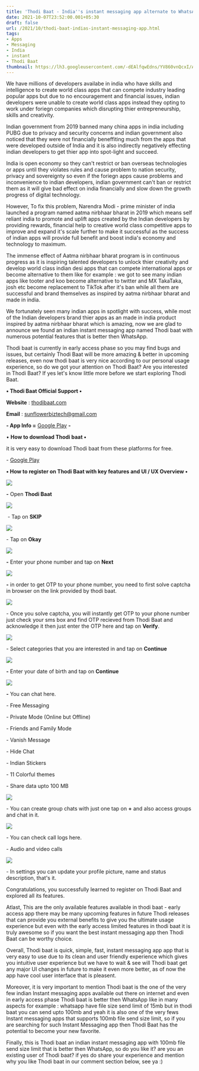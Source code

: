 ```yaml
---
title: 'Thodi Baat - India''s instant messaging app alternate to WhatsApp!'
date: 2021-10-07T23:52:00.001+05:30
draft: false
url: /2021/10/thodi-baat-indias-instant-messaging-app.html
tags: 
- Apps
- Messaging
- India
- instant
- Thodi Baat
thumbnail: https://lh3.googleusercontent.com/-dEAlfqwEdns/YV860vnQcxI/AAAAAAAAG4E/YMru5HYEUi85GFmO7ul9wO-wKXxW3R80wCLcBGAsYHQ/s1600/1633630927160758-0.png "Thodi Baat - India's own instant messaging app."
--- 
```


  

  

We have millions of developers availabe in india who have skills and intelligence to create world class apps that can compete industry leading popular apps but due to no encouragement and financial issues, indian developers were unable to create world class apps instead they opting to work under foriegn companies which disrupting thier entrepreneurship, skills and creativity.

  

Indian government from 2019 banned many china apps in india including PUBG due to privacy and security concerns and indian government also noticed that they were not financially beneffiting much from the apps that were developed outside of India and it is also indirectly negatively effecting indian developers to get thier app into spot-light and succeed.

  

India is open economy so they can't restrict or ban overseas technologies or apps until they violates rules and cause problem to nation security, privacy and sovereignty so even if the foriegn apps cause problems and inconvenience to indian developers, indian government can't ban or restrict them as it will give bad effect on india financially and slow down the growth progress of digital technology.

  

However, To fix this problem, Narendra Modi - prime minister of india launched a program named aatma nirbhaar bharat in 2019 which means self reliant india to promote and uplift apps created by the Indian developers by providing rewards, financial help to creative world class competitive apps to improve and expand it's scale further to make it successful as the success of indian apps will provide full benefit and boost india's economy and technology to maximum.

  

The immense effect of Aatma nirbhaar bharat program is in continuous progress as it is inspiring talented developers to unlock thier creativity and develop world class indian desi apps that can compete international apps or become alternative to them like for example : we got to see many indian apps like tooter and koo become alternative to twitter and MX TakaTaka, josh etc become replacement to TikTok after it's ban while all them are successful and brand themselves as inspired by aatma nirbhaar bharat and made in india.

  

We fortunately seen many indian apps in spotlight with success, while most of the Indian developers brand thier apps as an made in india product inspired by aatma nirbhaar bharat which is amazing, now we are glad to announce we found an indian instant messaging app named Thodi baat with numerous potential features that is better then WhatsApp.

  

Thodi baat is currently in early access phase so you may find bugs and issues, but certainly Thodi Baat will be more amazing & better in upcoming releases, even now thodi baat is very nice according to our personal usage experience, so do we got your attention on Thodi Baat? Are you interested in Thodi Baat? If yes let's know little more before we start exploring Thodi Baat.

  

**• Thodi Baat Official Support •**

**Website** : [thodibaat.com](http://thodibaat.com)

**Email** : [sunflowerbiztech@gmail.com](mailto:sunflowerbiztech@gmail.com)

  

**\- App Info =** [Google Play](https://play.google.com/store/apps/details?id=com.thodibaat) **\-**

  

• **How to download Thodi baat •**

  

it is very easy to download Thodi baat from these platforms for free.

  

\- [Google Play](https://play.google.com/store/apps/details?id=com.thodibaat)

  

**• How to register on Thodi Baat with key features and UI / UX Overview •**

 **![](https://lh3.googleusercontent.com/-J47pPdplD48/YV86zhNCiJI/AAAAAAAAG4A/qPvrQgMpKI4AyrUb4DKAKrlrLGPCJ5sewCLcBGAsYHQ/s1600/1633630923274030-1.png)** 

**\-** Open **Thodi Baat**

 **![](https://lh3.googleusercontent.com/-1OBlTx6jPyM/YV86yng7fII/AAAAAAAAG38/6ifIina8LmY0L1hv8jZgwD5p1r6jubBSgCLcBGAsYHQ/s1600/1633630919459057-2.png)** 

 - Tap on **SKIP**

  

 ![](https://lh3.googleusercontent.com/-GwfPayY-K6g/YV86xge8WeI/AAAAAAAAG34/9HgLPwDeKykFurWJljE5BkaiKIC5PdXWACLcBGAsYHQ/s1600/1633630915529598-3.png) 

  

\- Tap on **Okay**

 **![](https://lh3.googleusercontent.com/-PMOm5ggrz8E/YV86w-3Oq6I/AAAAAAAAG30/M3RP0i3EfBgXO9YgjOmNzrhxVcDEz6GNQCLcBGAsYHQ/s1600/1633630911625253-4.png)** 

**\-** Enter your phone number and tap on **Next**

 **![](https://lh3.googleusercontent.com/-xKi4xfzArpc/YV86v1siPvI/AAAAAAAAG3w/344sxXLVVx4WG6wAA36Ym6bfSJy4mxKjQCLcBGAsYHQ/s1600/1633630907955126-5.png)** 

**\-** in order to get OTP to your phone number, you need to first solve captcha in browser on the link provided by thodi baat.

  

 ![](https://lh3.googleusercontent.com/-ES0ReFGfa08/YV86u3rfXWI/AAAAAAAAG3s/0LlzT4expqAg9pY3YpdENfwh0MV8fGVbQCLcBGAsYHQ/s1600/1633630904059625-6.png) 

  

  

\- Once you solve captcha, you will instantly get OTP to your phone number just check your sms box and find OTP recieved from Thodi Baat and acknowledge it then just enter the OTP here and tap on **Verify**.

  

 ![](https://lh3.googleusercontent.com/-2DWBIugZuCI/YV86t7bwFJI/AAAAAAAAG3o/VFVoSJ6Rt9QXQQSmI6XsEosvh6KMF0oKwCLcBGAsYHQ/s1600/1633630900208372-7.png) 

  

\- Select categories that you are interested in and tap on **Continue**

 **![](https://lh3.googleusercontent.com/-9mxpm6gRRLM/YV86s5zeL-I/AAAAAAAAG3k/1KIshMPvP6Qle_Q64FGf-Jh4tSSUqzBzACLcBGAsYHQ/s1600/1633630896328482-8.png)** 

**\-** Enter your date of birth and tap on **Continue**

 **![](https://lh3.googleusercontent.com/-vvgcca7tSOk/YV86ryXB44I/AAAAAAAAG3g/fCcy-H0ZYHYI39weTV6OiTu8dOA6EL9zwCLcBGAsYHQ/s1600/1633630892360220-9.png)** 

  

**\-** You can chat here.

\- Free Messaging 

\- Private Mode (Online but Offline)

\- Friends and Family Mode

\- Vanish Message

\- Hide Chat

\- Indian Stickers

\- 11 Colorful themes

\- Share data upto 100 MB

  

 ![](https://lh3.googleusercontent.com/-cHd9HJa97HU/YV86q2tDkLI/AAAAAAAAG3c/gT73nQXNBmUvKCgkU3EapC63FDYE_IWXACLcBGAsYHQ/s1600/1633630888404247-10.png) 

  

\- You can create group chats with just one tap on **+** and also access groups and chat in it.

  

 ![](https://lh3.googleusercontent.com/-WLllXg5pdHs/YV86p3hmrYI/AAAAAAAAG3Y/_NHEtvIcDg8UO295WyfZE2f02WH6Tuv8gCLcBGAsYHQ/s1600/1633630884886860-11.png) 

  

  

  

\- You can check call logs here.

\- Audio and video calls

  

 ![](https://lh3.googleusercontent.com/-7wwmpAc0b0A/YV86pDQ7DcI/AAAAAAAAG3U/fYr6SXja2L8fGL9ql2fIg0kELviVaPkqwCLcBGAsYHQ/s1600/1633630878211621-12.png) 

  

\- In settings you can update your profile picture, name and status description, that's it.

  

Congratulations, you successfully learned to register on Thodi Baat and explored all its features.

  

Atlast, This are the only available features available in thodi baat - early access app there may be many upcoming features in future Thodi releases that can provide you external benefits to give you the ultimate usage experience but even with the early access limited features in thodi baat it is truly awesome so if you want the best instant messaging app then Thodi Baat can be worthy choice.

  

Overall, Thodi baat is quick, simple, fast, instant messaging app app that is very easy to use due to its clean and user friendly experience which gives you intuitive user experience but we have to wait & see will Thodi baat get any major UI changes in future to make it even more better, as of now the app have cool user interface that is pleasent.

  

Moreover, it is very important to mention Thodi baat is the one of the very few indian Instant messaging apps available out there on internet and even in early access phase Thodi baat is better then WhatsApp like in many aspects for example : whatsapp have file size send limit of 15mb but in thodi baat you can send upto 100mb and yeah it is also one of the very fews Instant messaging apps that supports 100mb file send size limit, so if you are searching for such Instant Messaging app then Thodi Baat has the potential to become your new favorite.

  

Finally, this is Thodi baat an indian instant messaging app with 100mb file send size limit that is better then WhatsApp, so do you like it? are you an existing user of Thodi baat? if yes do share your experience and mention why you like Thodi baat in our comment section below, see ya :)